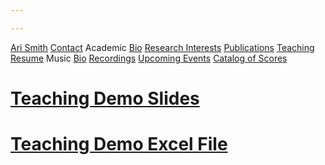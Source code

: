 ```yaml
---

---
```


<div class="sidenav">
  <a href="">Ari Smith</a>
  <a href="contact">Contact</a>
  <atitle href="academic-bio">Academic</atitle>
  <a href="academic-bio"><asub>Bio</asub></a>
  <a href="research-interests"><asub>Research Interests</asub></a>
  <a href="publications"><asub>Publications</asub></a>
  <a href="teaching"><asub>Teaching</asub></a>
  <a href="Ari Smith Resume as of 2022-02-11.pdf" download><asub>Resume</asub></a>
  <atitle>Music</atitle>
  <a href="music-bio"><asub>Bio</asub></a>
  <a href="recordings"><asub>Recordings</asub></a>
  <a href="upcoming"><asub>Upcoming Events</asub></a>
  <a href="catalog-of-works"><asub>Catalog of Scores</asub></a>
</div>

# <a href="UST Teaching Demo.pdf" download>Teaching Demo Slides</a>

# <a href="Barley T test example.xlsx" download>Teaching Demo Excel File</a>
